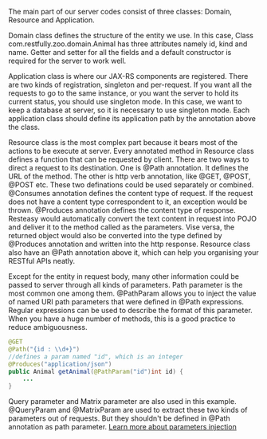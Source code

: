 The main part of our server codes consist of three classes: Domain, Resource and Application.


Domain class defines the structure of the entity we use. In this case, Class com.restfully.zoo.domain.Animal has three attributes namely id, kind and name. Getter and setter for all the fields and a default constructor is required for the server to work well.


Application class is where our JAX-RS components are registered. There are two kinds of registration, singleton and per-request. If you want all the requests to go to the same instance, or you want the server to hold its current status, you should use singleton mode. In this case, we want to keep a database at server, so it is necessary to use singleton mode. Each application class should define its application path by the annotation above the class.


Resource class is the most complex part because it bears most of the actions to be execute at server. Every annotated method in Resource class defines a function that can be requested by client. There are two ways to direct a request to its destination. One is @Path annotation. It defines the URL of the method. The other is http verb annotation, like @GET, @POST, @POST etc. These two definations could be used separately or combined.  @Consumes annotation defines the content type of request. If the request does not have a content type correspondent to it, an exception would be thrown. @Produces annotation defines the content type of response. Resteasy would automatically convert the text content in request into POJO and deliver it to the method called as the parameters. Vise versa, the returned object would also be converted into the type defined by @Produces annotation and written into the http response. Resource class also have an @Path annotation above it, which can help you organising your RESTful APIs neatly.


Except for the entity in request body, many other information could be passed to server through all kinds of parameters. Path parameter is the most common one among them. @PathParam allows you to inject the value of named URI path parameters that were defined in @Path expressions. Regular expressions can be used to describe the format of this parameter. When you have a huge number of methods, this is a good practice to reduce ambiguousness.
```Java
@GET
@Path("{id : \\d+}")
//defines a param named "id", which is an integer
@Produces("application/json")
public Animal getAnimal(@PathParam("id")int id) {
	...
}
```
Query parameter and Matrix parameter are also used in this example. @QueryParam and @MatrixParam are used to extract these two kinds of parameters out of requests. But they shouldn't be defined in @Path annotation as path parameter. [Learn more about parameters injection](http://docs.jboss.org/resteasy/docs/3.1.4.Final/userguide/html_single/index.html#_PathParam)
